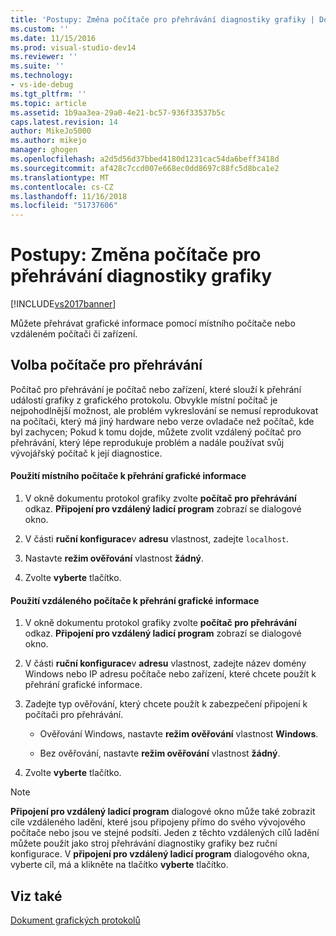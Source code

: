 ```yaml
---
title: 'Postupy: Změna počítače pro přehrávání diagnostiky grafiky | Dokumentace Microsoftu'
ms.custom: ''
ms.date: 11/15/2016
ms.prod: visual-studio-dev14
ms.reviewer: ''
ms.suite: ''
ms.technology:
- vs-ide-debug
ms.tgt_pltfrm: ''
ms.topic: article
ms.assetid: 1b9aa3ea-29a0-4e21-bc57-936f33537b5c
caps.latest.revision: 14
author: MikeJo5000
ms.author: mikejo
manager: ghogen
ms.openlocfilehash: a2d5d56d37bbed4180d1231cac54da6beff3418d
ms.sourcegitcommit: af428c7ccd007e668ec0dd8697c88fc5d8bca1e2
ms.translationtype: MT
ms.contentlocale: cs-CZ
ms.lasthandoff: 11/16/2018
ms.locfileid: "51737606"
---
```

# <a name="how-to-change-the-graphics-diagnostics-playback-machine"></a>Postupy: Změna počítače pro přehrávání diagnostiky grafiky
[!INCLUDE[vs2017banner](../includes/vs2017banner.md)]

Můžete přehrávat grafické informace pomocí místního počítače nebo vzdáleném počítači či zařízení.  
  
## <a name="choosing-a-playback-machine"></a>Volba počítače pro přehrávání  
 Počítač pro přehrávání je počítač nebo zařízení, které slouží k přehrání událostí grafiky z grafického protokolu. Obvykle místní počítač je nejpohodlnější možnost, ale problém vykreslování se nemusí reprodukovat na počítači, který má jiný hardware nebo verze ovladače než počítač, kde byl zachycen; Pokud k tomu dojde, můžete zvolit vzdálený počítač pro přehrávání, který lépe reprodukuje problém a nadále používat svůj vývojářský počítač k její diagnostice.  
  
#### <a name="to-use-the-local-machine-to-play-back-graphics-information"></a>Použití místního počítače k přehrání grafické informace  
  
1.  V okně dokumentu protokol grafiky zvolte **počítač pro přehrávání** odkaz. **Připojení pro vzdálený ladicí program** zobrazí se dialogové okno.  
  
2.  V části **ruční konfigurace**v **adresu** vlastnost, zadejte `localhost`.  
  
3.  Nastavte **režim ověřování** vlastnost **žádný**.  
  
4.  Zvolte **vyberte** tlačítko.  
  
#### <a name="to-use-a-remote-machine-to-play-back-graphics-information"></a>Použití vzdáleného počítače k přehrání grafické informace  
  
1.  V okně dokumentu protokol grafiky zvolte **počítač pro přehrávání** odkaz. **Připojení pro vzdálený ladicí program** zobrazí se dialogové okno.  
  
2.  V části **ruční konfigurace**v **adresu** vlastnost, zadejte název domény Windows nebo IP adresu počítače nebo zařízení, které chcete použít k přehrání grafické informace.  
  
3.  Zadejte typ ověřování, který chcete použít k zabezpečení připojení k počítači pro přehrávání.  
  
    -   Ověřování Windows, nastavte **režim ověřování** vlastnost **Windows**.  
  
    -   Bez ověřování, nastavte **režim ověřování** vlastnost **žádný**.  
  
4.  Zvolte **vyberte** tlačítko.  
  
> [!NOTE]
>  **Připojení pro vzdálený ladicí program** dialogové okno může také zobrazit cíle vzdáleného ladění, které jsou připojeny přímo do svého vývojového počítače nebo jsou ve stejné podsíti. Jeden z těchto vzdálených cílů ladění můžete použít jako stroj přehrávání diagnostiky grafiky bez ruční konfigurace. V **připojení pro vzdálený ladicí program** dialogového okna, vyberte cíl, má a klikněte na tlačítko **vyberte** tlačítko.  
  
## <a name="see-also"></a>Viz také  
 [Dokument grafických protokolů](../debugger/graphics-log-document.md)



